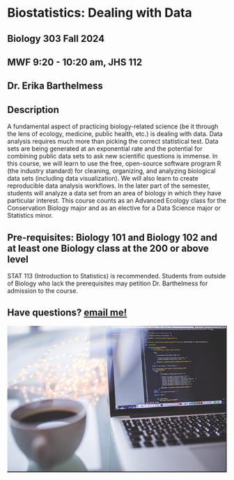 # Biostatistics: Dealing with Data

## Biology 303 Fall 2024

## MWF 9:20 - 10:20 am, JHS 112

## Dr. Erika Barthelmess

## Description

A fundamental aspect of practicing biology-related science (be it through the lens of ecology, medicine, public health, etc.) is dealing with data. Data analysis requires much more than picking the correct statistical test. Data sets are being generated at an exponential rate and the potential for combining public data sets to ask new scientific questions is immense. In this course, we will learn to use the free, open-source software program R (the industry standard) for cleaning, organizing, and analyzing biological data sets (including data visualization). We will also learn to create reproducible data analysis workflows. In the later part of the semester, students will analyze a data set from an area of biology in which they have particular interest. This course counts as an Advanced Ecology class for the Conservation Biology major and as an elective for a Data Science major or Statistics minor.

## Pre-requisites: Biology 101 and Biology 102 and at least one Biology class at the 200 or above level

STAT 113 (Introduction to Statistics) is recommended. Students from outside of Biology who lack the prerequisites may petition Dr. Barthelmess for admission to the course.

## Have questions? [email me!](mailto:barthelmess@stlawu.edu?subject=question%20about%20biostats)

![Coffee and Code](../media/coffee_code.png)